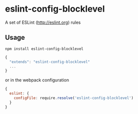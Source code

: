# eslint-config-blocklevel

A set of ESLint (http://eslint.org) rules

## Usage
`npm install eslint-config-blocklevel`

```js
{
  "extends": "eslint-config-blocklevel"
  ...
}
```

or in the webpack configuration

```js
{
  eslint: {
    configFile: require.resolve('eslint-config-blocklevel')
  }
}
```
